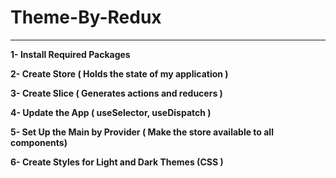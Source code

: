 # Theme-By-Redux

---

**1- Install Required Packages**              

**2- Create Store                             ( Holds the state of my application         )**

**3- Create Slice                             ( Generates actions and reducers            )**

**4- Update the App                           ( useSelector, useDispatch                  )**

**5- Set Up the Main by Provider              ( Make the store available to all components)**

**6- Create Styles for Light and Dark Themes  (CSS                                        )**
